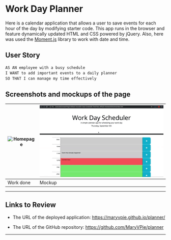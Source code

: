 # Work Day Planner

Here is a calendar application that allows a user to save events for each hour of the day by modifying starter code. This app runs in the browser and feature dynamically updated HTML and CSS powered by jQuery. Also, here was used the [Moment.js](https://momentjs.com/) library to work with date and time. 

## User Story

```md
AS AN employee with a busy schedule
I WANT to add important events to a daily planner
SO THAT I can manage my time effectively
```

## Screenshots and mockups of the page




|<img src="assets/images/pixels.jpg" width="600" height="350" alt="Homepage"/>| ![A user clicks on slots on the color-coded calendar and edits the events.](./Assets/05-third-party-apis-homework-demo.gif)|
| --- | --- |
|  Work done | Mockup |

---



## Links to Review


* The URL of the deployed application: https://maryvpie.github.io/planner/

* The URL of the GitHub repository: https://github.com/MaryVPie/planner

- - -

